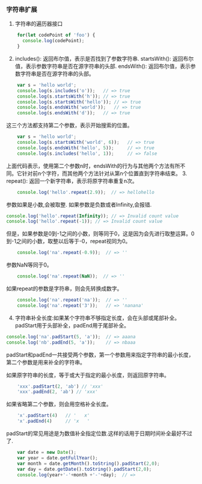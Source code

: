 ### 字符串扩展
1. 字符串的遍历器接口
```javascript
    for(let codePoint of 'foo') {
      console.log(codePoint);
    }
```
2.  includes(): 返回布尔值，表示是否找到了参数字符串.
    startsWith(): 返回布尔值，表示参数字符串是否在源字符串的头部.
    endsWith(): 返回布尔值，表示参数字符串是否在源字符串的头部。
```javascript
    var s = 'hello world';
    console.log(s.includes('o'));   // => true
    console.log(s.startsWith('h')); // => true
    console.log(s.startsWith('hello')); // => true
    console.log(s.endsWith('world'));   // => true
    console.log(s.endsWith('d'));   // => true
```
这三个方法都支持第二个参数，表示开始搜索的位置。
```javascript
    var s = 'hello world';
    console.log(s.startsWith('world', 6));   // => true
    console.log(s.endsWith('hello', 5));     // => true
    console.log(s.includes('hello', 1));     // => false

```
上面代码表示，使用第二个参数n时，endsWith的行为与其他两个方法有所不同。它针对前n个字符，而其他两个方法针对从第n个位置直到字符串结束。
3. repeat(): 返回一个新字符串，表示将原字符串重复n次。
```javascript
    console.log('hello'.repeat(2.9));  // => hellohello
```
参数如果是小数,会被取整.
如果参数是负数或者Infinity,会报错.
```javascript
console.log('hello'.repeat(Infinity)); // => Invalid count value
console.log('hello'.repeat(-1)); // => Invalid count value
```
但是，如果参数是0到-1之间的小数，则等同于0，这是因为会先进行取整运算。0到-1之间的小数，取整以后等于-0，repeat视同为0。
```javascript
    console.log('na'.repeat(-0.9));  // => ''
```
参数NaN等同于0。
```javascript
    console.log('na'.repeat(NaN));  // => ''
```
如果repeat的参数是字符串，则会先转换成数字。
```javascript
    console.log('na'.repeat('na'));  // => ''
    console.log('na'.repeat('3'));   // => 'nanana'
```
4. 字符串补全长度:如果某个字符串不够指定长度，会在头部或尾部补全。padStart用于头部补全，padEnd用于尾部补全。
```javascript
console.log('na'.padStart(5, 'a'));  // => aaana
console.log('nb'.padEnd(5, 'a'));    // => nbaaa
```
padStart和padEnd一共接受两个参数，第一个参数用来指定字符串的最小长度，第二个参数是用来补全的字符串。

如果原字符串的长度，等于或大于指定的最小长度，则返回原字符串。
```javascript
    'xxx'.padStart(2, 'ab') // 'xxx'
    'xxx'.padEnd(2, 'ab') // 'xxx'
```
如果省略第二个参数，则会用空格补全长度。
```javascript
    'x'.padStart(4)   // '   x'
    'x'.padEnd(4)     // 'x   '
```
padStart的常见用途是为数值补全指定位数.这样的话用于日期时间补全最好不过了.
```javascript
    var date = new Date();
    var year = date.getFullYear();
    var month = date.getMonth().toString().padStart(2,0);
    var day = date.getDate().toString().padStart(2,0);
    console.log(year+'-'+month +'-'+day);  // =>
```
